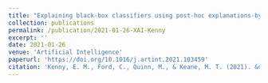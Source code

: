 ```yaml
---
title: "Explaining black-box classifiers using post-hoc explanations-by-example: The effect of explanations and error-rates in XAI user studies."
collection: publications
permalink: /publication/2021-01-26-XAI-Kenny
excerpt: ''
date: 2021-01-26
venue: 'Artificial Intelligence'
paperurl: 'https://doi.org/10.1016/j.artint.2021.103459'
citation: 'Kenny, E. M., Ford, C., Quinn, M., & Keane, M. T. (2021). &quot; Explaining black-box classifiers using post-hoc explanations-by-example: The effect of explanations and error-rates in XAI user studies. &quot; <i>Artificial Intelligence</i>. 294, 103459.'
---
```

